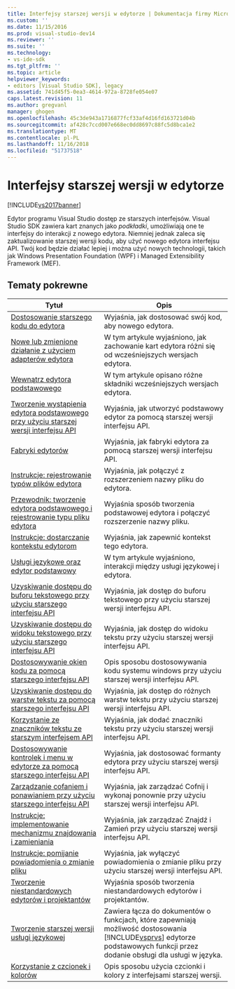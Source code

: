 ```yaml
---
title: Interfejsy starszej wersji w edytorze | Dokumentacja firmy Microsoft
ms.custom: ''
ms.date: 11/15/2016
ms.prod: visual-studio-dev14
ms.reviewer: ''
ms.suite: ''
ms.technology:
- vs-ide-sdk
ms.tgt_pltfrm: ''
ms.topic: article
helpviewer_keywords:
- editors [Visual Studio SDK], legacy
ms.assetid: 741d45f5-0ea3-4614-972a-8728fe054e07
caps.latest.revision: 11
ms.author: gregvanl
manager: ghogen
ms.openlocfilehash: 45c3de943a1716877fcf33af4d16fd163721d04b
ms.sourcegitcommit: af428c7ccd007e668ec0dd8697c88fc5d8bca1e2
ms.translationtype: MT
ms.contentlocale: pl-PL
ms.lasthandoff: 11/16/2018
ms.locfileid: "51737518"
---
```

# <a name="legacy-interfaces-in-the-editor"></a>Interfejsy starszej wersji w edytorze
[!INCLUDE[vs2017banner](../includes/vs2017banner.md)]

Edytor programu Visual Studio dostęp ze starszych interfejsów. Visual Studio SDK zawiera kart znanych jako *podkładki*, umożliwiają one te interfejsy do interakcji z nowego edytora. Niemniej jednak zaleca się zaktualizowanie starszej wersji kodu, aby użyć nowego edytora interfejsu API. Twój kod będzie działać lepiej i można użyć nowych technologii, takich jak Windows Presentation Foundation (WPF) i Managed Extensibility Framework (MEF).  
  
## <a name="related-topics"></a>Tematy pokrewne  
  
|Tytuł|Opis|  
|-----------|-----------------|  
|[Dostosowanie starszego kodu do edytora](../extensibility/adapting-legacy-code-to-the-editor.md)|Wyjaśnia, jak dostosować swój kod, aby nowego edytora.|  
|[Nowe lub zmienione działanie z użyciem adapterów edytora](../extensibility/new-or-changed-behavior-with-editor-adapters.md)|W tym artykule wyjaśniono, jak zachowanie kart edytora różni się od wcześniejszych wersjach edytora.|  
|[Wewnątrz edytora podstawowego](../extensibility/inside-the-core-editor.md)|W tym artykule opisano różne składniki wcześniejszych wersjach edytora.|  
|[Tworzenie wystąpienia edytora podstawowego przy użyciu starszej wersji interfejsu API](../extensibility/instantiating-the-core-editor-by-using-the-legacy-api.md)|Wyjaśnia, jak utworzyć podstawowy edytor za pomocą starszej wersji interfejsu API.|  
|[Fabryki edytorów](../extensibility/editor-factories.md)|Wyjaśnia, jak fabryki edytora za pomocą starszej wersji interfejsu API.|  
|[Instrukcje: rejestrowanie typów plików edytora](../extensibility/how-to-register-editor-file-types.md)|Wyjaśnia, jak połączyć z rozszerzeniem nazwy pliku do edytora.|  
|[Przewodnik: tworzenie edytora podstawowego i rejestrowanie typu pliku edytora](../extensibility/walkthrough-creating-a-core-editor-and-registering-an-editor-file-type.md)|Wyjaśnia sposób tworzenia podstawowej edytora i połączyć rozszerzenie nazwy pliku.|  
|[Instrukcje: dostarczanie kontekstu edytorom](../extensibility/how-to-provide-context-for-editors.md)|Wyjaśnia, jak zapewnić kontekst tego edytora.|  
|[Usługi językowe oraz edytor podstawowy](../extensibility/language-services-and-the-core-editor.md)|W tym artykule wyjaśniono, interakcji między usługi językowej i edytora.|  
|[Uzyskiwanie dostępu do buforu tekstowego przy użyciu starszego interfejsu API](../extensibility/accessing-the-text-buffer-by-using-the-legacy-api.md)|Wyjaśnia, jak dostęp do buforu tekstowego przy użyciu starszej wersji interfejsu API.|  
|[Uzyskiwanie dostępu do widoku tekstowego przy użyciu starszego interfejsu API](../extensibility/accessing-thetext-view-by-using-the-legacy-api.md)|Wyjaśnia, jak dostęp do widoku tekstu przy użyciu starszej wersji interfejsu API.|  
|[Dostosowywanie okien kodu za pomocą starszego interfejsu API](../extensibility/customizing-code-windows-by-using-the-legacy-api.md)|Opis sposobu dostosowywania kodu systemu windows przy użyciu starszej wersji interfejsu API.|  
|[Uzyskiwanie dostępu do warstw tekstu za pomocą starszego interfejsu API](../extensibility/accessing-text-layers-by-using-the-legacy-api.md)|Wyjaśnia, jak dostęp do różnych warstw tekstu przy użyciu starszej wersji interfejsu API.|  
|[Korzystanie ze znaczników tekstu ze starszym interfejsem API](../extensibility/using-text-markers-with-the-legacy-api.md)|Wyjaśnia, jak dodać znaczniki tekstu przy użyciu starszej wersji interfejsu API.|  
|[Dostosowywanie kontrolek i menu w edytorze za pomocą starszego interfejsu API](../extensibility/customizing-editor-controls-and-menus-by-using-the-legacy-api.md)|Wyjaśnia, jak dostosować formanty edytora przy użyciu starszej wersji interfejsu API.|  
|[Zarządzanie cofaniem i ponawianiem przy użyciu starszego interfejsu API](../extensibility/managing-undo-and-redo-by-using-the-legacy-api.md)|Wyjaśnia, jak zarządzać Cofnij i wykonaj ponownie przy użyciu starszej wersji interfejsu API.|  
|[Instrukcje: implementowanie mechanizmu znajdowania i zamieniania](../extensibility/how-to-implement-the-find-and-replace-mechanism.md)|Wyjaśnia, jak zarządzać Znajdź i Zamień przy użyciu starszej wersji interfejsu API.|  
|[Instrukcje: pomijanie powiadomienia o zmianie pliku](../extensibility/how-to-suppress-file-change-notifications.md)|Wyjaśnia, jak wyłączyć powiadomienia o zmianie pliku przy użyciu starszej wersji interfejsu API.|  
|[Tworzenie niestandardowych edytorów i projektantów](../extensibility/creating-custom-editors-and-designers.md)|Wyjaśnia sposób tworzenia niestandardowych edytorów i projektantów.|  
|[Tworzenie starszej wersji usługi językowej](../extensibility/internals/developing-a-legacy-language-service.md)|Zawiera łącza do dokumentów o funkcjach, które zapewniają możliwość dostosowania [!INCLUDE[vsprvs](../includes/vsprvs-md.md)] edytorze podstawowych funkcji przez dodanie obsługi dla usługi w języka.|  
|[Korzystanie z czcionek i kolorów](../extensibility/using-fonts-and-colors.md)|Opis sposobu użycia czcionki i kolory z interfejsami starszej wersji.|

